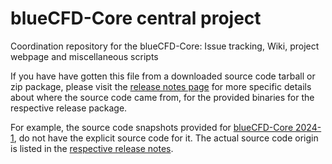 # blueCFD-Core central project
Coordination repository for the blueCFD-Core: Issue tracking, Wiki, project
webpage and miscellaneous scripts

If you have have gotten this file from a downloaded source code tarball or zip
package, please visit the [release notes page](http://bluecfd.github.io/Core/ReleaseNotes/)
for more specific details about where the source code came from, for the
provided binaries for the respective release package.

For example, the source code snapshots provided for
[blueCFD-Core 2024-1](https://github.com/blueCFD/Core/releases/tag/blueCFD-Core-2024-1),
do not have the explicit source code for it. The actual source code origin is
listed in the [respective release notes](http://bluecfd.github.io/Core/ReleaseNotes/bluecfd-core-2024-1).
